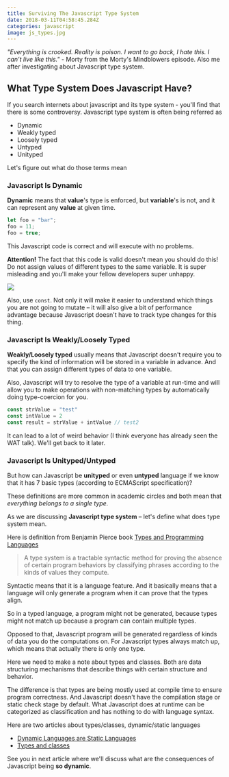 ```yaml
---
title: Surviving The Javascript Type System
date: 2018-03-11T04:58:45.284Z
categories: javascript
image: js_types.jpg
---
```


_"Everything is crooked. Reality is poison. I want to go back, I hate this. I can’t live like this."_ - Morty from the Morty's Mindblowers episode. Also me after investigating about Javascript type system.

## What Type System Does Javascript Have?

If you search internets about javascript and its type system - you'll find that there is some controversy. Javascript type system is often being referred as

* Dynamic
* Weakly typed
* Loosely typed
* Untyped 
* Unityped

Let's figure out what do those terms mean

### Javascript Is Dynamic

__Dynamic__ means that __value__'s type is enforced, but __variable__'s is not, and it can represent any __value__ at given time.

```js
let foo = "bar";
foo = 11;
foo = true;
```

This Javascript code is correct and will execute with no problems.

__Attention!__ The fact that this code is valid doesn't mean you should do this! Do not assign values of different types to the same variable. It is super misleading and you'll make your fellow developers super unhappy.

<img src="https://media.giphy.com/media/YUHv0T4rroNkR78cmQ/giphy.gif" style="max-width: 300px"/>

Also, use `const`. Not only it will make it easier to understand which things you are not going to mutate – it will also give a bit of performance advantage because Javascript doesn't have to track type changes for this thing.

### Javascript Is Weakly/Loosely Typed

__Weakly/Loosely typed__ usually means that Javascript doesn't require you to specify the kind of information will be stored in a variable in advance. And that you can assign different types of data to one variable.

Also, Javascript will try to resolve the type of a variable at run-time and will allow you to make operations with non-matching types by automatically doing type-coercion for you.

```js
const strValue = "test"
const intValue = 2
const result = strValue + intValue // test2
```

It can lead to a lot of weird behavior (I think everyone has already seen the WAT talk). We'll get back to it later.

### Javascript Is Unityped/Untyped

But how can Javascript be __unityped__ or even __untyped__ language if we know that it has 7 basic types (according to ECMAScript specification)?

These definitions are more common in academic circles and both mean that _everything belongs to a single type._

As we are discussing __Javascript type system__ – let's define what does type system mean.

Here is definition from Benjamin Pierce book [Types and Programming Languages](http://www.cis.upenn.edu/~bcpierce/tapl/index.html)

> A type system is a tractable syntactic method for proving the absence of certain program behaviors by classifying phrases according to the kinds of values they compute.

Syntactic means that it is a language feature. And it basically means that a language will only generate a program when it can prove that the types align.

So in a typed language, a program might not be generated, because types might not match up because a program can contain multiple types.

Opposed to that, Javascript program will be generated regardless of kinds of data you do the computations on. For Javascript types always match up, which means that actually there is only one type.

Here we need to make a note about types and classes. Both are data structuring mechanisms that describe things with certain structure and behavior.

The difference is that types are being mostly used at compile time to ensure program correctness. And Javascript doesn't have the compilation stage or static check stage by default. What Javascript does at runtime can be categorized as classification and has nothing to do with language syntax.

Here are two articles about types/classes, dynamic/static languages

* [Dynamic Languages are Static Languages](https://existentialtype.wordpress.com/2011/03/19/dynamic-languages-are-static-languages/)
* [Types and classes](https://www.cs.cmu.edu/~clamen/OODBMS/Manifesto/htManifesto/node6.html)

See you in next article where we'll discuss what are the consequences of Javascript being __so dynamic__.
